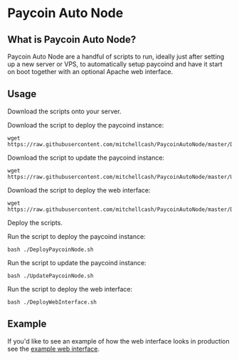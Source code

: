 Paycoin Auto Node
=================

What is Paycoin Auto Node?
--------------------------

Paycoin Auto Node are a handful of scripts to run, ideally just after setting up
a new server or VPS, to automatically setup paycoind and have it start on boot
together with an optional Apache web interface.

Usage
-----

Download the scripts onto your server.

Download the script to deploy the paycoind instance:
```
wget https://raw.githubusercontent.com/mitchellcash/PaycoinAutoNode/master/DeployPaycoinNode.sh
```

Download the script to update the paycoind instance:
```
wget https://raw.githubusercontent.com/mitchellcash/PaycoinAutoNode/master/UpdatePaycoinNode.sh
```

Download the script to deploy the web interface:
```
wget https://raw.githubusercontent.com/mitchellcash/PaycoinAutoNode/master/DeployWebInterface.sh
```

Deploy the scripts.

Run the script to deploy the paycoind instance:
```
bash ./DeployPaycoinNode.sh
```

Run the script to update the paycoind instance:
```
bash ./UpdatePaycoinNode.sh
```

Run the script to deploy the web interface:
```
bash ./DeployWebInterface.sh
```

Example
-------

If you'd like to see an example of how the web interface looks in production see the [example web interface](http://paycoin.paynodes.io/).
